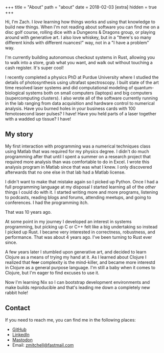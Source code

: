 +++
title = "About"
path = "about"
date = 2018-02-03
[extra]
hidden = true
+++

Hi, I'm Zach. I *love* learning how things works and using that knowledge to build new things. When I'm not reading about software you can find me on a disc golf course, rolling dice with a Dungeons & Dragons group, or playing around with generative art. I also love whiskey, but in a "there's so many different kinds with different nuances!" way, not in a "I have a problem" way. 

I'm currently building autonomous checkout systems in Rust, allowing you to walk into a store, grab what you want, and walk out without touching a cash register. It's super cool!

I recently completed a physics PhD at Purdue University where I studied the details of photosynthesis using ultrafast spectroscopy. I built state of the art time resolved laser systems and did computational modeling of quantum-biological systems both on small computers (laptops) and big computers (supercomputing clusters). I also wrote all of the software currently running in the lab ranging from data acquisition and hardware control to numerical analysis. Have you burned holes in your business cards with 100 femotosecond laser pulses? I have! Have you held parts of a laser together with a wadded up tissue? I have!

## My story
My first interaction with programming was a numerical techniques class using Matlab that was required for my physics degree. I didn't do much programming after that until I spent a summer on a research project that required more analysis than was comfortable to do in Excel. I wrote this analysis program in Matlab since that was what I knew. I only discovered afterwards that no one else in that lab had a Matlab license.

I didn't want to make that mistake again so I picked up Python. Once I had a full programming language at my disposal I started learning all of the _other_ things I could do with it. I started writing more and more programs, listening to podcasts, reading blogs and forums, attending meetups, and going to conferences. I had the programming itch.

That was 10 years ago.

At some point in my journey I developed an interest in systems programming, but picking up C or C++ felt like a big undertaking so instead I picked up Rust. I became very interested in correctness, robustness, and performance. That was about 4 years ago. I've been turning to Rust ever since.

A few years later I stumbled upon generative art, and decided to learn Clojure as a means of trying my hand at it. As I learned about Clojure I realized that ~~fear~~ complexity is the mind-killer, and became more interestd in Clojure as a general purpose language. I'm still a baby when it comes to Clojure, but I'm eager to find excuses to use it.

Now I'm learning Nix so I can bootstrap development environments and make builds reproducible and that's leading me down a completely new rabbit hole!

## Contact
If you need to reach me, you can find me in the following places:

* [GitHub](https://github.com/zmitchell)
* [LinkedIn](https://linkedin.com/in/zmitchell22)
* [Mastodon](https://hachyderm.io/@zmitchell)
* Email: [zmitchell@fastmail.com](mailto:zmitchell@fastmail.com)
